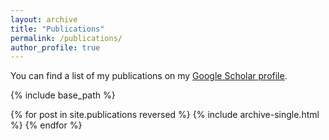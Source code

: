 ```yaml
---
layout: archive
title: "Publications"
permalink: /publications/
author_profile: true
---
```


You can find a list of my publications on my <u><a href="https://scholar.google.com/citations?user=rwID4_AAAAAJ&hl=en">Google Scholar profile</a></u>.

{% include base_path %}

{% for post in site.publications reversed %}
  {% include archive-single.html %}
{% endfor %}